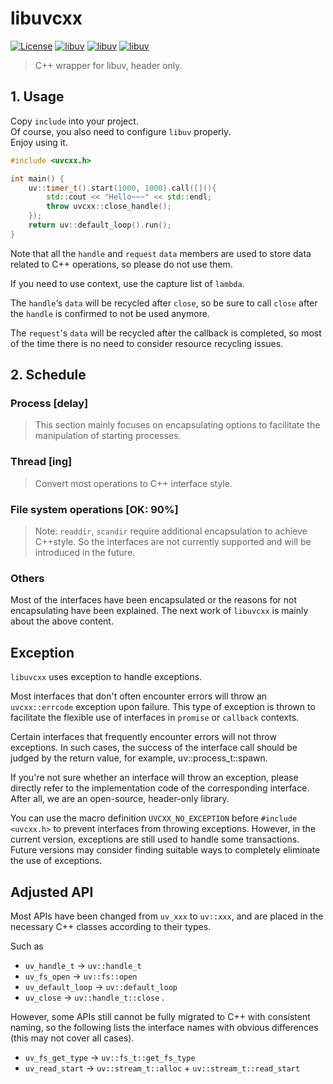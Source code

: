 # libuvcxx

[![License](https://img.shields.io/badge/License-MIT-blue.svg?logo=)](LICENSE)
[![libuv](https://img.shields.io/badge/libuv-v1.48.0-green?logo=libuv&logoColor=green)](https://github.com/libuv/libuv)
[![libuv](https://img.shields.io/badge/C++-17-%23512BD4.svg?logo=C%2B%2B&logoColor=%23512BD4)](https://en.cppreference.com/w/cpp/17)
[![libuv](https://img.shields.io/badge/CMake-v3.9-%23064F8C?logo=cmake&logoColor=%23064F8C)](https://cmake.org)

> C++ wrapper for libuv, header only.

## 1. Usage

Copy `include` into your project.  
Of course, you also need to configure `libuv` properly.  
Enjoy using it.  

```cpp
#include <uvcxx.h>

int main() {
    uv::timer_t().start(1000, 1000).call([](){
        std::cout << "Hello~~~" << std::endl;
        throw uvcxx::close_handle();
    });
    return uv::default_loop().run();
}
```

Note that all the `handle` and `request` `data` members are used to store data related to C++ operations, so please do not use them.

If you need to use context, use the capture list of `lambda`.

The `handle`‘s `data` will be recycled after `close`, so be sure to call `close` after the `handle` is confirmed to not be used anymore.

The `request`'s `data` will be recycled after the callback is completed, so most of the time there is no need to consider resource recycling issues.

## 2. Schedule

### Process [delay]

> This section mainly focuses on encapsulating options to facilitate the manipulation of starting processes.

### Thread [ing]

> Convert most operations to C++ interface style.

### File system operations [OK: 90%]

> Note: `readdir`, `scandir` require additional encapsulation to achieve C++style.
>     So the interfaces are not currently supported and will be introduced in the future.

### Others

Most of the interfaces have been encapsulated or the reasons for not encapsulating have been explained.
The next work of `libuvcxx` is mainly about the above content.

## Exception

`libuvcxx` uses exception to handle exceptions.

Most interfaces that don't often encounter errors will throw an `uvcxx::errcode` exception upon failure.
This type of exception is thrown to facilitate the flexible use of interfaces in `promise` or `callback` contexts.

Certain interfaces that frequently encounter errors will not throw exceptions.
In such cases, the success of the interface call should be judged by the return value, for example, uv::process_t::spawn.

If you're not sure whether an interface will throw an exception, please directly refer to the implementation code of the corresponding interface.
After all, we are an open-source, header-only library.

You can use the macro definition `UVCXX_NO_EXCEPTION` before `#include <uvcxx.h>` to prevent interfaces from throwing exceptions.
However, in the current version, exceptions are still used to handle some transactions.
Future versions may consider finding suitable ways to completely eliminate the use of exceptions.

## Adjusted API

Most APIs have been changed from `uv_xxx` to `uv::xxx`, 
and are placed in the necessary C++ classes according to their types.

Such as
- `uv_handle_t` -> `uv::handle_t`
- `uv_fs_open` -> `uv::fs::open`
- `uv_default_loop` -> `uv::default_loop`
- `uv_close` -> `uv::handle_t::close`
.

However, some APIs still cannot be fully migrated to C++ with consistent naming,
so the following lists the interface names with obvious differences (this may not cover all cases).

- `uv_fs_get_type` -> `uv::fs_t::get_fs_type`
- `uv_read_start` -> `uv::stream_t::alloc` + `uv::stream_t::read_start`
